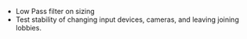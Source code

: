 - Low Pass filter on sizing
- Test stability of changing input devices, cameras, and leaving joining lobbies.

